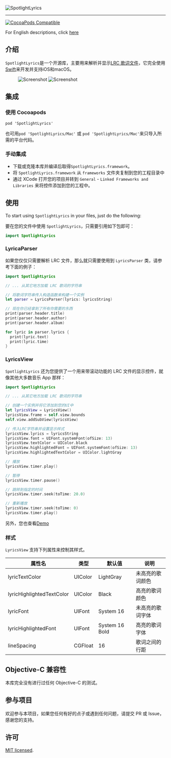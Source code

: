 ![SpotlightLyrics](resources/cover.png 'SpotlightLyrics')

---

[![CocoaPods Compatible](https://img.shields.io/cocoapods/v/SpotlightLyrics.svg)](https://cocoapods.org/pods/SpotlightLyrics)

For English descriptions, click [here](README.md)

## 介绍

`SpotlightLyrics`是一个开源库，主要用来解析并显示[LRC 歌词文件](<https://en.wikipedia.org/wiki/LRC_(file_format)>)，它完全使用[Swift](https://github.com/Apple/Swift)来开发并支持iOS和macOS。

<figure class="half">

![Screenshot](resources/screenshot1.png 'Screenshot')
![Screenshot](resources/screenshot2.png 'Screenshot')

</figure>

## 集成

### 使用 Cocoapods

```
pod 'SpotlightLyrics'
```
也可用`pod 'SpotlightLyrics/Mac'` 或 `pod 'SpotlightLyrics/Mac'`来只导入所需的平台代码。

### 手动集成

- 下载或克隆本库并编译后取得`SpotlightLyrics.framework`。
- 将 `SpotlightLyrics.framework` 从 `frameworks` 文件夹复制到您的工程目录中
- 通过 XCode 打开您的项目并转到 `General` - `Linked Frameworks and Libraries` 来将控件添加到您的工程中。

## 使用

To start using `SpotlightLyrics` in your files, just do the following:

要在您的文件中使用 `SpotlightLyrics`，只需要引用如下包即可：

```Swift
import SpotlightLyrics
```

### LyricaParser

如果您仅仅只需要解析 LRC 文件，那么就只需要使用到 `LyricsParser` 类，请参考下面的例子：

```Swift
import SpotlightLyrics

// ... 从其它地方加载 LRC 歌词的字符串

// 将歌词字符串传入构造函数来构建一个实例
let parser = LyricsParser(lyrics: lyricsString)

// 现在你已经拿到了所有你需要的东西
print(parser.header.title)
print(parser.header.author)
print(parser.header.album)

for lyric in parser.lyrics {
  print(lyric.text)
  print(lyric.time)
}
```

### LyricsView

`SpotlightLyrics` 还为您提供了一个用来带滚动功能的 LRC 文件的显示控件，就像其他大多数音乐 App 那样：

```Swift
import SpotlightLyrics

// ... 从其它地方加载 LRC 歌词的字符串

// 创建一个实例并将它添加到您的UI中
let lyricsView = LyricsView()
lyricsView.frame = self.view.bounds
self.view.addSubView(lyricsView)

// 传入LRC字符串并设置显示样式
lyricsView.lyrics = lyricsString
lyricsView.font = UIFont.systemFont(ofSize: 13)
lyricsView.textColor = UIColor.black
lyricsView.highlightedFont = UIFont.systemFont(ofSize: 13)
lyricsView.highlightedTextColor = UIColor.lightGray

// 播放
lyricsView.timer.play()

// 暂停
lyricsView.timer.pause()

// 跳转到指定的时间
lyricsView.timer.seek(toTime: 20.0)

// 重新播放
lyricsView.timer.seek(toTime: 0)
lyricsView.timer.play()
```

另外，您也查看[Demo](https://github.com/jayasme/SpotlightLyrics_Demo)

### 样式

`LyricsView` 支持下列属性来控制其样式。

| 属性名                    | 类型    | 默认值         | 说明             |
| ------------------------- | ------- | -------------- | ---------------- |
| lyricTextColor            | UIColor | LightGray      | 未高亮的歌词颜色 |
| lyricHighlightedTextColor | UIColor | Black          | 高亮的歌词颜色   |
| lyricFont                 | UIFont  | System 16      | 未高亮的歌词字体 |
| lyricHighlightedFont      | UIFont  | System 16 Bold | 高亮的歌词字体   |
| lineSpacing               | CGFloat | 16             | 歌词之间的行距   |

## Objective-C 兼容性

本库完全没有进行过任何 Objective-C 的测试。

## 参与项目

欢迎参与本项目，如果您任何有好的点子或遇到任何问题，请提交 PR 或 Issue，感谢您的支持。

## 许可

[MIT licensed](LICENSE).
